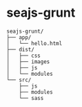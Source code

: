 seajs-grunt
===========

```
seajs-grunt/
├── app/
│   └── hello.html
├── dist/
│   ├── css
│   ├── images
│   ├── js
│   └── modules
└── src/
    ├── js
    ├── modules
    └── sass
```
